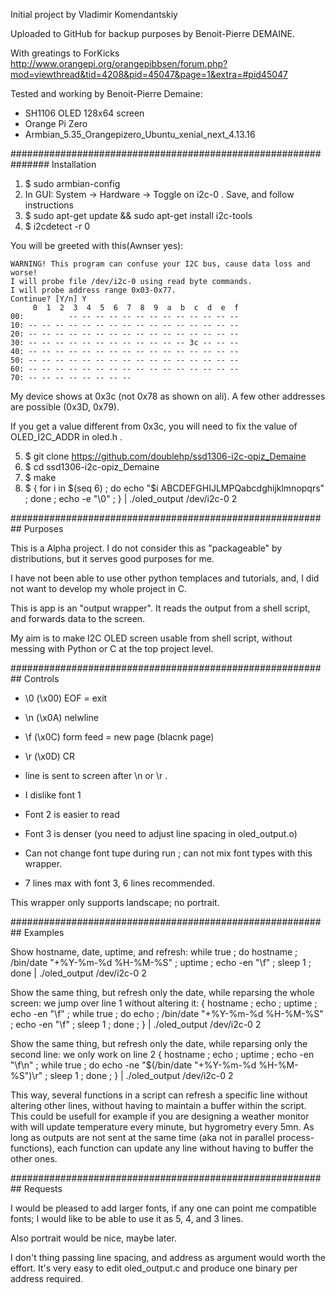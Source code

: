 Initial project by Vladimir Komendantskiy

Uploaded to GitHub for backup purposes by Benoit-Pierre DEMAINE.

With greatings to ForKicks
http://www.orangepi.org/orangepibbsen/forum.php?mod=viewthread&tid=4208&pid=45047&page=1&extra=#pid45047

Tested and working by Benoit-Pierre Demaine:
- SH1106 OLED 128x64 screen
- Orange Pi Zero
- Armbian_5.35_Orangepizero_Ubuntu_xenial_next_4.13.16

############################################################### Installation

1. $ sudo armbian-config
2. In GUI: System -> Hardware -> Toggle on i2c-0 . Save, and follow instructions
3. $ sudo apt-get update && sudo apt-get install i2c-tools
4. $ i2cdetect -r 0

You will be greeted with this(Awnser yes):
```
WARNING! This program can confuse your I2C bus, cause data loss and worse!
I will probe file /dev/i2c-0 using read byte commands.
I will probe address range 0x03-0x77.
Continue? [Y/n] Y
     0  1  2  3  4  5  6  7  8  9  a  b  c  d  e  f
00:          -- -- -- -- -- -- -- -- -- -- -- -- --
10: -- -- -- -- -- -- -- -- -- -- -- -- -- -- -- --
20: -- -- -- -- -- -- -- -- -- -- -- -- -- -- -- --
30: -- -- -- -- -- -- -- -- -- -- -- -- 3c -- -- --
40: -- -- -- -- -- -- -- -- -- -- -- -- -- -- -- --
50: -- -- -- -- -- -- -- -- -- -- -- -- -- -- -- --
60: -- -- -- -- -- -- -- -- -- -- -- -- -- -- -- --
70: -- -- -- -- -- -- -- --
```

My device shows at 0x3c (not 0x78 as shown on ali). A few other addresses are possible (0x3D, 0x79).

If you get a value different from 0x3c, you will need to fix the value of OLED_I2C_ADDR in oled.h .

5. $ git clone https://github.com/doublehp/ssd1306-i2c-opiz_Demaine
6. $ cd ssd1306-i2c-opiz_Demaine
7. $ make
8. $ { for i in $(seq 6) ; do echo "$i ABCDEFGHIJLMPQabcdghijklmnopqrs" ; done ; echo -e "\0" ; } | ./oled_output /dev/i2c-0 2

########################################################## Purposes

This is a Alpha project. I do not consider this as "packageable" by distributions, but it serves good purposes for me.

I have not been able to use other python templaces and tutorials, and, I did not want to develop my whole project in C.

This is app is an "output wrapper". It reads the output from a shell script, and forwards data to the screen.

My aim is to make I2C OLED screen usable from shell script, without messing with Python or C at the top project level.

########################################################## Controls

- \0 (\x00) EOF = exit
- \n (\x0A) nelwline
- \f (\x0C) form feed = new page (blacnk page)
- \r (\x0D) CR 
- line is sent to screen after \n or \r .

- I dislike font 1
- Font 2 is easier to read
- Font 3 is denser (you need to adjust line spacing in oled_output.o)
- Can not change font tupe during run ; can not mix font types with this wrapper.
- 7 lines max with font 3, 6 lines recommended.

This wrapper only supports landscape; no portrait.

########################################################## Examples

Show hostname, date, uptime, and refresh:
while true ; do hostname ; /bin/date "+%Y-%m-%d %H-%M-%S" ; uptime ; echo -en "\f" ; sleep 1 ; done | ./oled_output /dev/i2c-0 2

Show the same thing, but refresh only the date, while reparsing the whole screen: we jump over line 1 without altering it:
{ hostname ; echo ; uptime ; echo -en "\f" ; while true ; do echo ; /bin/date "+%Y-%m-%d %H-%M-%S" ; echo -en "\f" ; sleep 1 ; done ; } | ./oled_output /dev/i2c-0 2


Show the same thing, but refresh only the date, while reparsing only the second line: we only work on line 2
{ hostname ; echo ; uptime ; echo -en "\f\n" ; while true ; do echo -ne "$(/bin/date "+%Y-%m-%d %H-%M-%S")\r" ; sleep 1 ; done ; } | ./oled_output /dev/i2c-0 2

This way, several functions in a script can refresh a specific line without altering other lines, without having to maintain a buffer within the script. This could be usefull for example if you are designing a weather monitor with will update temperature every minute, but hygrometry every 5mn. As long as outputs are not sent at the same time (aka not in parallel process-functions), each function can update any line without having to buffer the other ones.

########################################################## Requests

I would be pleased to add larger fonts, if any one can point me compatible fonts; I would like to be able to use it as 5, 4, and 3 lines.

Also portrait would be nice, maybe later.

I don't thing passing line spacing, and address as argument would worth the effort. It's very easy to edit oled_output.c and produce one binary per address required.



